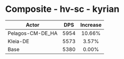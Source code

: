 # Composite - hv-sc - kyrian
| Actor | DPS | Increase |
|---|:---:|:---:|
|Pelagos-CM-DE_HA|5954|10.66%|
|Kleia-DE|5573|3.57%|
|Base|5380|0.00%|
